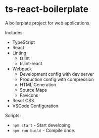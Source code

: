# ts-react-boilerplate

A boilerplate project for web applications.

Includes:
- TypeScript
- React
- Linting
  - tslint
  - tslint-react
- Webpack
  - Development config with dev server
  - Production config with compression
  - HTML Generation
  - Source Maps
  - Favicons
- Reset CSS
- VSCode Configuration

Scripts:
- `npm start` - Start developing.
- `npm run build` - Compile once.
